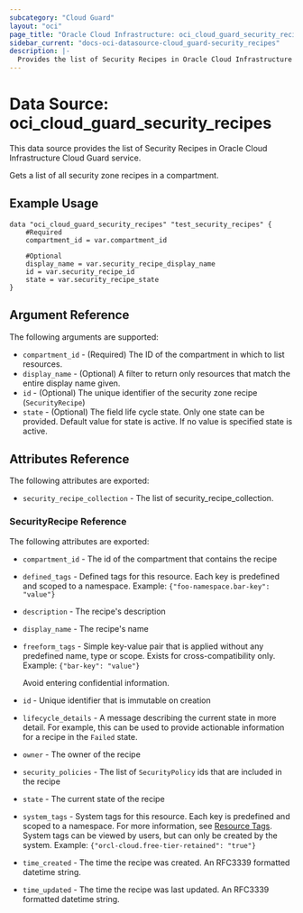 ```yaml
---
subcategory: "Cloud Guard"
layout: "oci"
page_title: "Oracle Cloud Infrastructure: oci_cloud_guard_security_recipes"
sidebar_current: "docs-oci-datasource-cloud_guard-security_recipes"
description: |-
  Provides the list of Security Recipes in Oracle Cloud Infrastructure Cloud Guard service
---
```


# Data Source: oci_cloud_guard_security_recipes
This data source provides the list of Security Recipes in Oracle Cloud Infrastructure Cloud Guard service.

Gets a list of all security zone recipes in a compartment.


## Example Usage

```hcl
data "oci_cloud_guard_security_recipes" "test_security_recipes" {
	#Required
	compartment_id = var.compartment_id

	#Optional
	display_name = var.security_recipe_display_name
	id = var.security_recipe_id
	state = var.security_recipe_state
}
```

## Argument Reference

The following arguments are supported:

* `compartment_id` - (Required) The ID of the compartment in which to list resources.
* `display_name` - (Optional) A filter to return only resources that match the entire display name given.
* `id` - (Optional) The unique identifier of the security zone recipe (`SecurityRecipe`)
* `state` - (Optional) The field life cycle state. Only one state can be provided. Default value for state is active. If no value is specified state is active.


## Attributes Reference

The following attributes are exported:

* `security_recipe_collection` - The list of security_recipe_collection.

### SecurityRecipe Reference

The following attributes are exported:

* `compartment_id` - The id of the compartment that contains the recipe
* `defined_tags` - Defined tags for this resource. Each key is predefined and scoped to a namespace. Example: `{"foo-namespace.bar-key": "value"}` 
* `description` - The recipe's description
* `display_name` - The recipe's name
* `freeform_tags` - Simple key-value pair that is applied without any predefined name, type or scope. Exists for cross-compatibility only. Example: `{"bar-key": "value"}`

	Avoid entering confidential information. 
* `id` - Unique identifier that is immutable on creation
* `lifecycle_details` - A message describing the current state in more detail. For example, this can be used to provide actionable information for a recipe in the `Failed` state.
* `owner` - The owner of the recipe
* `security_policies` - The list of `SecurityPolicy` ids that are included in the recipe
* `state` - The current state of the recipe
* `system_tags` - System tags for this resource. Each key is predefined and scoped to a namespace. For more information, see [Resource Tags](https://docs.cloud.oracle.com/iaas/Content/General/Concepts/resourcetags.htm). System tags can be viewed by users, but can only be created by the system.  Example: `{"orcl-cloud.free-tier-retained": "true"}` 
* `time_created` - The time the recipe was created. An RFC3339 formatted datetime string.
* `time_updated` - The time the recipe was last updated. An RFC3339 formatted datetime string.


